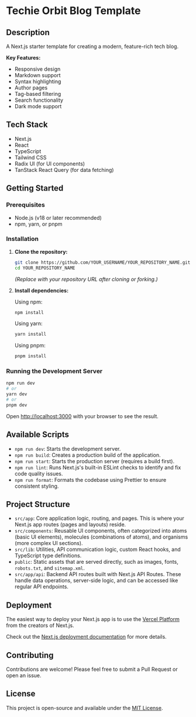 # Techie Orbit Blog Template

## Description

A Next.js starter template for creating a modern, feature-rich tech blog.

**Key Features:**

*   Responsive design
*   Markdown support
*   Syntax highlighting
*   Author pages
*   Tag-based filtering
*   Search functionality
*   Dark mode support

## Tech Stack

*   Next.js
*   React
*   TypeScript
*   Tailwind CSS
*   Radix UI (for UI components)
*   TanStack React Query (for data fetching)

## Getting Started

### Prerequisites

*   Node.js (v18 or later recommended)
*   npm, yarn, or pnpm

### Installation

1.  **Clone the repository:**

    ```bash
    git clone https://github.com/YOUR_USERNAME/YOUR_REPOSITORY_NAME.git
    cd YOUR_REPOSITORY_NAME 
    ```
    *(Replace with your repository URL after cloning or forking.)*

2.  **Install dependencies:**

    Using npm:
    ```bash
    npm install
    ```

    Using yarn:
    ```bash
    yarn install
    ```

    Using pnpm:
    ```bash
    pnpm install
    ```

### Running the Development Server

```bash
npm run dev
# or
yarn dev
# or
pnpm dev
```

Open [http://localhost:3000](http://localhost:3000) with your browser to see the result.

## Available Scripts

*   `npm run dev`: Starts the development server.
*   `npm run build`: Creates a production build of the application.
*   `npm run start`: Starts the production server (requires a build first).
*   `npm run lint`: Runs Next.js's built-in ESLint checks to identify and fix code quality issues.
*   `npm run format`: Formats the codebase using Prettier to ensure consistent styling.

## Project Structure

*   `src/app`: Core application logic, routing, and pages. This is where your Next.js app routes (pages and layouts) reside.
*   `src/components`: Reusable UI components, often categorized into atoms (basic UI elements), molecules (combinations of atoms), and organisms (more complex UI sections).
*   `src/lib`: Utilities, API communication logic, custom React hooks, and TypeScript type definitions.
*   `public`: Static assets that are served directly, such as images, fonts, `robots.txt`, and `sitemap.xml`.
*   `src/app/api`: Backend API routes built with Next.js API Routes. These handle data operations, server-side logic, and can be accessed like regular API endpoints.

## Deployment

The easiest way to deploy your Next.js app is to use the [Vercel Platform](https://vercel.com/new?utm_medium=default-template&filter=next.js&utm_source=create-next-app&utm_campaign=create-next-app-readme) from the creators of Next.js.

Check out the [Next.js deployment documentation](https://nextjs.org/docs/deployment) for more details.

## Contributing

Contributions are welcome! Please feel free to submit a Pull Request or open an issue.

## License

This project is open-source and available under the [MIT License](LICENSE.md).

